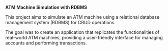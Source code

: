 **ATM Machine Simulation with RDBMS**

This project aims to simulate an ATM machine using a relational database management system (RDBMS) for CRUD operations. 

The goal was to create an application that replicates the functionalities of real-world ATM machines, providing a user-friendly interface for managing accounts and performing transactions.
